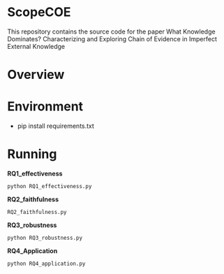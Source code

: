 # ScopeCOE
This repository contains the source code for the paper What Knowledge Dominates? Characterizing and Exploring Chain of Evidence in Imperfect External Knowledge

# Overview


# Environment
- pip install requirements.txt

# Running

**RQ1_effectiveness** 
```
python RQ1_effectiveness.py 
```   


**RQ2_faithfulness**
```
RQ2_faithfulness.py  
```


**RQ3_robustness**
```
python RQ3_robustness.py  
```



**RQ4_Application**
```
python RQ4_application.py  
```




